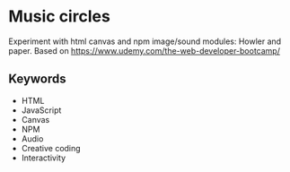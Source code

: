 # Music circles

Experiment with html canvas and npm image/sound modules: Howler and paper. Based on https://www.udemy.com/the-web-developer-bootcamp/

## Keywords

- HTML
- JavaScript
- Canvas
- NPM
- Audio
- Creative coding
- Interactivity
